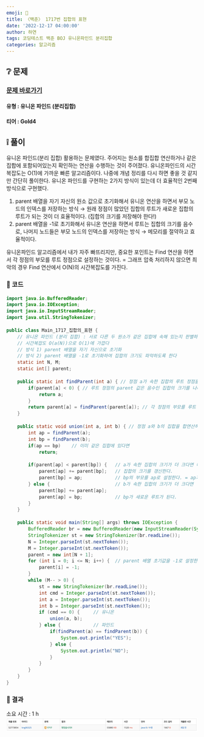 ```yaml
---
emoji: 🐜
title: 〈백준〉 1717번 집합의 표현
date: '2022-12-17 04:00:00'
author: 하연
tags: 코딩테스트 백준 BOJ 유니온파인드 분리집합
categories: 알고리즘
---
```


## ❔ 문제

### [문제 바로가기](https://www.acmicpc.net/problem/1717)

#### 유형 : 유니온 파인드 (분리집합)

#### 티어 : Gold4

## ❕ 풀이

유니온 파인드(분리 집합) 활용하는 문제였다.
주어지는 원소를 합집합 연산하거나 같은 집합에 포함되어있는지 확인하는 연산을 수행하는 것이 주어졌다.
유니온파인드의 시간복잡도는 O(1)에 가까운 빠른 알고리즘이다.
나중에 개념 정리를 다시 하면 좋을 것 같지만 간단히 풀이한다.
유니온 파인드를 구현하는 2가지 방식이 있는데 더 효율적인 2번째 방식으로 구현했다.

1. parent 배열을 자기 자신의 원소 값으로 초기화해서 유니온 연산을 하면서 부모 노드의 인덱스를 저장하는 방식
   → 원래 정점이 많았던 집합의 루트가 새로운 집합의 루트가 되는 것이 더 효율적이다. (집합의 크기를 저장해야 한다!)
2. parent 배열을 -1로 초기화해서 유니온 연산을 하면서 루트는 집합의 크기를 음수로, 나머지 노드들은 부모 노드의 인덱스를 저장하는 방식
   → 메모리를 절약하고 효율적이다.

유니온파인드 알고리즘에서 내가 자주 빠뜨리지만, 중요한 포인트는
Find 연산을 하면서 각 정점의 부모를 루트 정점으로 설정하는 것이다. = 그래프 압축
처리하지 않으면 최악의 경우 Find 연산에서 O(N)의 시간복잡도를 가진다.

### 👀 코드

```java
import java.io.BufferedReader;
import java.io.IOException;
import java.io.InputStreamReader;
import java.util.StringTokenizer;

public class Main_1717_집합의_표현 {
    // 유니온 파인드 (분리 집합) : 서로 다른 두 원소가 같은 집합에 속해 있는지 판별하는 알고리즘
    // 시간복잡도 O(a(N))으로 O(1)에 가깝다
    // 방식 1) parent 배열을 자기 자신으로 초기화
    // 방식 2) parent 배열을 -1로 초기화하여 집합의 크기도 파악하도록 한다
    static int N, M;
    static int[] parent;

    public static int findParent(int a) { // 정점 a가 속한 집합의 루트 정점을 반환한다.
        if(parent[a] < 0) { // 루트 정점의 parent 값은 음수인 집합의 크기를 나타낸다.
            return a;
        }
        return parent[a] = findParent(parent[a]); // 각 정점의 부모를 루트 정점으로 설정하여 그래프 압축을 한다. (압축하지 않으면 최악의 경우 시간복잡도 O(N))
    }

    public static void union(int a, int b) { // 정점 a와 b의 집합을 합연산하는 함수, 정점이 더 많은 집합의 루트가 새로운 집합의 루트가 되는 것이 효율적이다.
        int ap = findParent(a);
        int bp = findParent(b);
        if(ap == bp)    // 이미 같은 집합에 있다면
            return;

        if(parent[ap] < parent[bp]) {   // a가 속한 집합의 크기가 더 크다면 해당 집합의 루트 아래에 b가 연결된다. 크기가 음수이기 때문에 < 연산자 활용
            parent[ap] += parent[bp];   // 집합의 크기를 갱신한다.
            parent[bp] = ap;            // bp의 부모를 ap로 설정한다. = ap가 새로운 루트가 된다
        } else {                        // b가 속한 집합의 크기가 더 크다면
            parent[bp] += parent[ap];
            parent[ap] = bp;            // bp가 새로운 루트가 된다.
        }
    }

    public static void main(String[] args) throws IOException {
        BufferedReader br = new BufferedReader(new InputStreamReader(System.in));
        StringTokenizer st = new StringTokenizer(br.readLine());
        N = Integer.parseInt(st.nextToken());
        M = Integer.parseInt(st.nextToken());
        parent = new int[N + 1];
        for (int i = 0; i <= N; i++) {  // parent 배열 초기값을 -1로 설정한다, 집합의 크기를 나타낸다
            parent[i] = -1;
        }
        while (M-- > 0) {
            st = new StringTokenizer(br.readLine());
            int cmd = Integer.parseInt(st.nextToken());
            int a = Integer.parseInt(st.nextToken());
            int b = Integer.parseInt(st.nextToken());
            if (cmd == 0) {     // 유니온
                union(a, b);
            } else {            // 파인드
                if(findParent(a) == findParent(b)) {
                    System.out.println("YES");
                } else {
                    System.out.println("NO");
                }
            }
        }
    }
}

```

### 👣 결과

소요 시간 : 1 h
![1717](./result.png)

```toc

```
